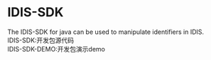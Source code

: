 # IDIS-SDK
The IDIS-SDK for java can be used to manipulate identifiers in IDIS.  
IDIS-SDK:开发包源代码  
IDIS-SDK-DEMO:开发包演示demo

